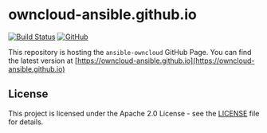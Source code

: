 # owncloud-ansible.github.io

[![Build Status](https://drone.owncloud.com/api/badges/owncloud-ansible/owncloud-ansible.github.io/status.svg)](https://drone.owncloud.com/owncloud-ansible/owncloud-ansible.github.io)
[![GitHub](https://img.shields.io/github/license/owncloud-ansible/owncloud-ansible.github.io)](https://github.com/owncloud-ansible/owncloud-ansible.github.io/blob/master/LICENSE)

This repository is hosting the `ansible-owncloud` GitHub Page. You can find the latest version at [https://owncloud-ansible.github.io](https://owncloud-ansible.github.io)

## License

This project is licensed under the Apache 2.0 License - see the [LICENSE](LICENSE) file for details.
